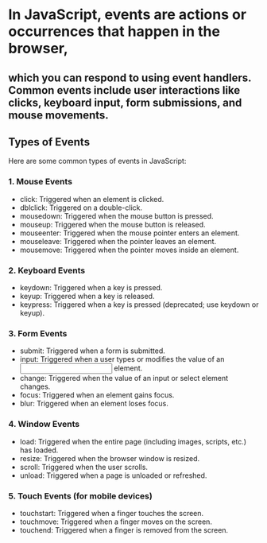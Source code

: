 # In JavaScript, events are actions or occurrences that happen in the browser, 
## which you can respond to using event handlers. Common events include user interactions like clicks, keyboard input, form submissions, and mouse movements.

## Types of Events
Here are some common types of events in JavaScript:

### 1. Mouse Events
 - click: Triggered when an element is clicked.
 - dblclick: Triggered on a double-click.
 - mousedown: Triggered when the mouse button is pressed.
 - mouseup: Triggered when the mouse button is released.
 - mouseenter: Triggered when the mouse pointer enters an element.
 - mouseleave: Triggered when the pointer leaves an element.
 - mousemove: Triggered when the pointer moves inside an element.

### 2. Keyboard Events
 - keydown: Triggered when a key is pressed.
 - keyup: Triggered when a key is released.
 - keypress: Triggered when a key is pressed (deprecated; use keydown or keyup).
   
### 3. Form Events
 - submit: Triggered when a form is submitted.
 - input: Triggered when a user types or modifies the value of an <input> element.
 - change: Triggered when the value of an input or select element changes.
 - focus: Triggered when an element gains focus.
 - blur: Triggered when an element loses focus.
   
### 4. Window Events
 - load: Triggered when the entire page (including images, scripts, etc.) has loaded.
 - resize: Triggered when the browser window is resized.
 - scroll: Triggered when the user scrolls.
 - unload: Triggered when a page is unloaded or refreshed.

### 5. Touch Events (for mobile devices)
 - touchstart: Triggered when a finger touches the screen.
 - touchmove: Triggered when a finger moves on the screen.
 - touchend: Triggered when a finger is removed from the screen.
